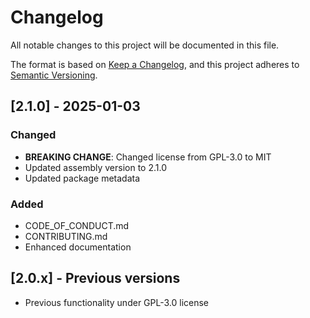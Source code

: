 # Changelog

All notable changes to this project will be documented in this file.

The format is based on [Keep a Changelog](https://keepachangelog.com/en/1.0.0/),
and this project adheres to [Semantic Versioning](https://semver.org/spec/v2.0.0.html).

## [2.1.0] - 2025-01-03

### Changed
- **BREAKING CHANGE**: Changed license from GPL-3.0 to MIT
- Updated assembly version to 2.1.0
- Updated package metadata

### Added
- CODE_OF_CONDUCT.md
- CONTRIBUTING.md
- Enhanced documentation

## [2.0.x] - Previous versions
- Previous functionality under GPL-3.0 license